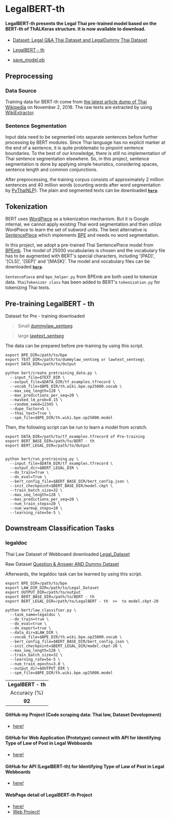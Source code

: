 # LegalBERT-th

#### LegalBERT-th presents the Legal Thai pre-trained model based on the BERT-th of ThALKeras structure. It is now available to download.

- [Dataset: Legal Q&A Thai Dataset and LegalDummy Thai Dataset](https://drive.google.com/drive/folders/1x2TFx5MiKBN89saPxiks8D7ogY9SIIzH?usp=sharing)
- [LegalBERT - th](https://drive.google.com/file/d/1pU7FHnhgCmZZfL8gosI7XuZBpbsvElil/view?usp=sharing) 

- [save_model.pb](https://drive.google.com/drive/folders/1ed933Vk6k6uEtypIP7a9PG6oKJcuKnKR?usp=sharing) 


## Preprocessing

### Data Source

Training data for BERT-th come from [the latest article dump of Thai Wikipedia](https://dumps.wikimedia.org/thwiki/latest/thwiki-latest-pages-articles.xml.bz2) on November 2, 2018. The raw texts are extracted by using [WikiExtractor](https://github.com/attardi/wikiextractor).

### Sentence Segmentation

Input data need to be segmented into separate sentences before further processing by BERT modules. Since Thai language has no explicit marker at the end of a sentence, it is quite problematic to pinpoint sentence boundaries. To the best of our knowledge, there is still no implementation of Thai sentence segmentation elsewhere. So, in this project, sentence segmentation is done by applying simple heuristics, considering spaces, sentence length and common conjunctions.

After preprocessing, the training corpus consists of approximately 2 million sentences and 40 million words (counting words after word segmentation by [PyThaiNLP](https://github.com/PyThaiNLP/pythainlp)). The plain and segmented texts can be downloaded **[`here`](https://drive.google.com/file/d/1QZSOpikO6Qc02gRmyeb_UiRLtTmUwGz1/view?usp=sharing)**.

## Tokenization

BERT uses [WordPiece](https://arxiv.org/pdf/1609.08144.pdf) as a tokenization mechanism. But it is Google internal, we cannot apply existing Thai word segmentation and then utilize WordPiece to learn the set of subword units. The best alternative is [SentencePiece](https://github.com/google/sentencepiece) which implements [BPE](https://arxiv.org/abs/1508.07909) and needs no word segmentation.

In this project, we adopt a pre-trained Thai SentencePiece model from [BPEmb](https://github.com/bheinzerling/bpemb). The model of 25000 vocabularies is chosen and the vocabulary file has to be augmented with BERT's special characters, including '[PAD]', '[CLS]', '[SEP]' and '[MASK]'. The model and vocabulary files can be downloaded **[`here`](https://drive.google.com/file/d/1F7pCgt3vPlarI9RxKtOZUrC_67KMNQ1W/view?usp=sharing)**.

`SentencePiece` and `bpe_helper.py` from BPEmb are both used to tokenize data. `ThaiTokenizer class` has been added to BERT's `tokenization.py` for tokenizing Thai texts.

## Pre-training LegalBERT - th

Dataset for Pre - training downloaded 
> Small [dummylaw_sentseg](https://drive.google.com/file/d/1HMrssJmVlIYMajQ6XGMbU6XMa0dHdneI/view?usp=sharing)

> large [lawtext_sentseg](https://drive.google.com/file/d/1TisI4yIvvE2y6a_C_w4vAOaHYlDyS4Uf/view?usp=sharing)


The data can be prepared before pre-training by using this script.

```shell
export BPE_DIR=/path/to/bpe
export TEXT_DIR=/path/to/dummylaw_sentseg or lawtext_sentseg\ 
export DATA_DIR=/path/to/Output

python bert/create_pretraining_data.py \
  --input_file=$TEXT_DIR \
  --output_file=$DATA_DIR/tf_examples.tfrecord \
  --vocab_file=$BPE_DIR/th.wiki.bpe.op25000.vocab \
  --max_seq_length=128 \
  --max_predictions_per_seq=20 \
  --masked_lm_prob=0.15 \
  --random_seed=12345 \
  --dupe_factor=5 \
  --thai_text=True \
  --spm_file=$BPE_DIR/th.wiki.bpe.op25000.model
```

Then, the following script can be run to learn a model from scratch.

```shell
export DATA_DIR=/path/to/tf_examples.tfrecord of Pre-training
export BERT_BASE_DIR=/path/to/BERT - th
export BERT_LEGAL_DIR=/path/to/Output


python bert/run_pretraining.py \
  --input_file=$DATA_DIR/tf_examples.tfrecord \
  --output_dir=$BERT_LEGAL_DIR \
  --do_train=True \
  --do_eval=True \
  --bert_config_file=$BERT_BASE_DIR/bert_config.json \
  --init_checkpoint=$BERT_BASE_DIR/model.ckpt \
  --train_batch_size=32 \
  --max_seq_length=128 \
  --max_predictions_per_seq=20 \
  --num_train_steps=20 \
  --num_warmup_steps=10 \
  --learning_rate=5e-5 \
```


## Downstream Classification Tasks

### legaldoc

Thai Law Dataset of Webboaed downloaded 
[Legal_Dataset](https://drive.google.com/drive/folders/1ZmlXEewbch-SpDscnrgJXzc14JK8oz8s?usp=sharing) 

Raw Dataset 
[Question & Answer AND Dummy Dataset](https://drive.google.com/drive/folders/11D9DLQKtesjDz1-Lm314c-AWY2sZFEgR?usp=sharing)


Afterwards, the legaldoc task can be learned by using this script.

```shell
export BPE_DIR=/path/to/bpe
export LAW_DIR_DIR=/path/to/Legal_Dataset
export OUTPUT_DIR=/path/to/output
export BERT_BASE_DIR=/path/to/BERT - th
export BERT_LEGAL_DIR=/path/to/LegalBERT - th  >>  to model.ckpt-20

python bert/law_classifier.py \
  --task_name=legaldoc \
  --do_train=true \
  --do_eval=true \
  --do_export=true \
  --data_dir=$LAW_DIR \
  --vocab_file=$BPE_DIR/th.wiki.bpe.op25000.vocab \
  --bert_config_file=$BERT_BASE_DIR/bert_config.json \
  --init_checkpoint=$BERT_LEGAL_DIR/model.ckpt-20 \
  --max_seq_length=128 \
  --train_batch_size=32 \
  --learning_rate=5e-5 \
  --num_train_epochs=3.0 \
  --output_dir=$OUTPUT_DIR \
  --spm_file=$BPE_DIR/th.wiki.bpe.op25000.model
```


<!-- Use html table because github markdown doesn't support colspan -->
<table>
  <tr>
    <td colspan="2" align="center"><b>LegalBERT - th</b></td>
  </tr>
  <tr>
    <td align="center">Accuracy (%)</td>
  </tr>
    <td align="center"><b>92</b></td>
</table>


#### GitHub my Project (Code scraping data: Thai law, Dataset Development)
- [here!](https://github.com/WiratchawaKannika/LegalDoc_project4) 

#### GitHub for Web Application (Prototype) connect with API for Identifying Type of Law of Post in Legal Webboards
- [here!](https://github.com/WiratchawaKannika/WebApp_LegalBERT-th) 

#### GitHub for API (LegalBERT-th) for Identifying Type of Law of Post in Legal Webboards
- [here!](https://github.com/WiratchawaKannika/API_LegalBERT-th)

#### WebPage detail of LegalBERT-th Project
- [here!](https://wiratchawakannika.github.io/LegalDoc_NLP/) 
- [Web Project!](https://wiratchawakannika.github.io/LegalDoc_NLP/)
